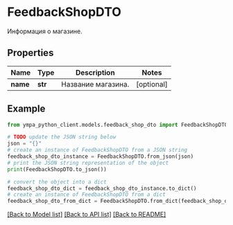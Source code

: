 # FeedbackShopDTO

Информация о магазине.

## Properties

Name | Type | Description | Notes
------------ | ------------- | ------------- | -------------
**name** | **str** | Название магазина. | [optional] 

## Example

```python
from ympa_python_client.models.feedback_shop_dto import FeedbackShopDTO

# TODO update the JSON string below
json = "{}"
# create an instance of FeedbackShopDTO from a JSON string
feedback_shop_dto_instance = FeedbackShopDTO.from_json(json)
# print the JSON string representation of the object
print(FeedbackShopDTO.to_json())

# convert the object into a dict
feedback_shop_dto_dict = feedback_shop_dto_instance.to_dict()
# create an instance of FeedbackShopDTO from a dict
feedback_shop_dto_from_dict = FeedbackShopDTO.from_dict(feedback_shop_dto_dict)
```
[[Back to Model list]](../README.md#documentation-for-models) [[Back to API list]](../README.md#documentation-for-api-endpoints) [[Back to README]](../README.md)


